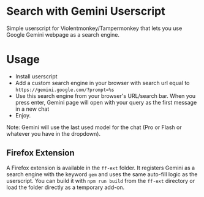 # Search with Gemini Userscript
Simple userscript for Violentmonkey/Tampermonkey that lets you use Google Gemini webpage as a search engine.

# Usage
- Install userscript
- Add a custom search engine in your browser with search url equal to `https://gemini.google.com/?prompt=%s`
- Use this search engine from your browser's URL/search bar. When you press enter, Gemini page will open with your query as the first message in a new chat
- Enjoy.

Note: Gemini will use the last used model for the chat (Pro or Flash or whatever you have in the dropdown). 

## Firefox Extension
A Firefox extension is available in the `ff-ext` folder. It registers Gemini as a search engine with the keyword `gem` and uses the same auto-fill logic as the userscript. You can build it with `npm run build` from the `ff-ext` directory or load the folder directly as a temporary add-on.
